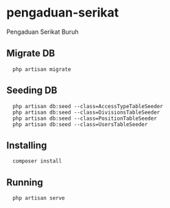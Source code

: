 # pengaduan-serikat
Pengaduan Serikat Buruh

## Migrate DB

```
  php artisan migrate
```

## Seeding DB

```
  php artisan db:seed --class=AccessTypeTableSeeder
  php artisan db:seed --class=DivisionsTableSeeder
  php artisan db:seed --class=PositionTableSeeder
  php artisan db:seed --class=UsersTableSeeder
```

## Installing

```
  composer install
```

## Running
```
  php artisan serve
```
